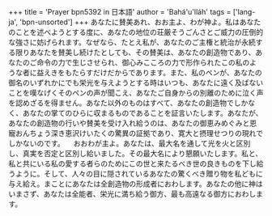 +++
title = 'Prayer bpn5392 in 日本語'
author = 'Bahá'u'lláh'
tags = ['lang-ja', 'bpn-unsorted']
+++
あなたに賛美あれ、おお主よ、わが神よ。私はあなたのことを述べようとする度に、あなたの地位の荘厳そうごんさとご威力の圧倒的な強さに妨げられます。なぜなら、たとえ私が、あなたのご主権と統治が永続する限りあなたを賛美し続けたとしても、その賛美は、あなたの創造物であり、あなたのご命令の力で生じさせられ、御心みこころの力で形作られたこの私のような者に益えきをもたらすだけだからであります。また、私のペンが、あなたの御名のいずれかにでも栄光を与えようとする時はいつも、あなたに遠く及ばないことを嘆なげくそのペンの声が聞こえ、あなたご自身からの別離のために泣く声を認めざるを得ません。あなた以外のものはすべて、あなたの創造物でしかなく、あなたの掌てのひらに収まるものであることを証言いたします。あなたが、あなたの創造物の行いや賛美を受け入れ給うのは、あなたの御恵みめぐみと恩寵おんちょう深き恵沢けいたくの驚異の証拠であり、寛大と摂理せつりの現れでしかないのです。
　おおわが主よ。あなたは、最大名を通して光を火と区別し、真実を否定と区別し給いました。その最大名により懇願いたします。私と、私と共にいる私の愛する者らのためにこの世と来たるべき世の良きものを下し給うように。そして、人々の目に隠されているあなたの驚くべき贈り物を私どもに与え給え。まことにあなたは全創造物の形成者におわします。あなたの他に神はいまさず、あなたは全能者、栄光に満ち給う御方、最も高遠なる御方におわします。
